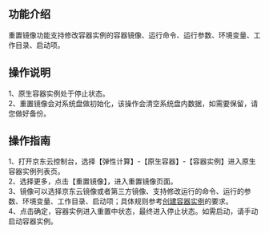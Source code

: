 ## 功能介绍  
  重置镜像功能支持修改容器实例的容器镜像、运行命令、运行参数、环境变量、工作目录、启动项。  
## 操作说明  
  1、原生容器实例处于停止状态。  
  2、重置镜像会对系统盘做初始化，该操作会清空系统盘内数据，如需要保留，请您做好备份。  
## 操作指南  
  1、打开京东云控制台，选择【弹性计算】-【原生容器】-【容器实例】进入原生容器实例列表页。   
  2、选择更多，点击【重置镜像】，进入重置镜像页面。  
  3、镜像可以选择京东云镜像或者第三方镜像、支持修改运行的命令、运行的参数、环境变量、工作目录、启动项；具体规则参考[创建容器实例](https://docs.jdcloud.com/cn/native-container/create-to-instance)的要求。  
  4、点击确定，容器实例进入重置中状态，最终进入停止状态。如需启动，请手动启动容器实例。  

